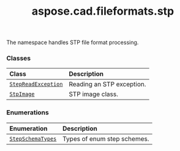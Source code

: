 ﻿---
title: aspose.cad.fileformats.stp
second_title: Aspose.CAD for Python via .NET API References
description: 
type: docs
weight: 10
url: /aspose.cad.fileformats.stp/
is_root: false
---

The namespace handles STP file format processing.

### Classes
| Class | Description |
| :- | :- |
| [`StepReadException`](/cad/python-net/aspose.cad.fileformats.stp/stepreadexception) | Reading an STP exception. |
| [`StpImage`](/cad/python-net/aspose.cad.fileformats.stp/stpimage) | STP image class. |


### Enumerations
| Enumeration | Description |
| :- | :- |
| [`StepSchemaTypes`](/cad/python-net/aspose.cad.fileformats.stp/stepschematypes) | Types of enum step schemes. |


